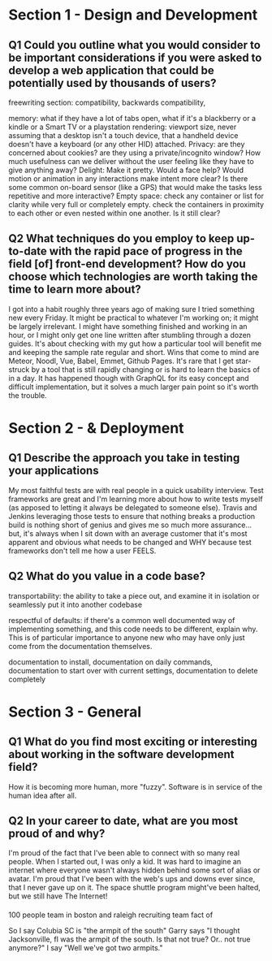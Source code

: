 
# Section 1 - Design and Development

## Q1 Could you outline what you would consider to be important considerations if you were asked to develop a web application that could be potentially used by thousands of users?

freewriting section: compatibility, backwards compatibility, 

memory: what if they have a lot of tabs open, what if it's a blackberry or a kindle or a Smart TV or a playstation
rendering: viewport size, never assuming that a desktop isn't a touch device, that a handheld device doesn't have a keyboard (or any other HID) attached.
Privacy: are they concerned about cookies? are they using a private/incognito window? How much usefulness can we deliver without the user feeling like they have to give anything away?
Delight: Make it pretty. Would a face help? Would motion or animation in any interactions make intent more clear? Is there some common on-board sensor (like a GPS) that would make the tasks less repetitive and more interactive?
Empty space: check any container or list for clarity while very full or completely empty. check the containers in proximity to each other or even nested within one another. Is it still clear?

## Q2 What techniques do you employ to keep up-to-date with the rapid pace of progress in the field [of] front-end development? How do you choose which technologies are worth taking the time to learn more about?

I got into a habit roughly three years ago of making sure I tried something new every Friday. It might be practical to whatever I'm working on; it might be largely irrelevant. I might have something finished and working in an hour, or I might only get one line written after stumbling through a dozen guides. It's about checking with my gut how a particular tool will benefit me and keeping the sample rate regular and short. Wins that come to mind are Meteor, Noodl, Vue, Babel, Emmet, Github Pages. It's rare that I get star-struck by a tool that is still rapidly changing or is hard to learn the basics of in a day. It has happened though with GraphQL for its easy concept and difficult implementation, but it solves a much larger pain point so it's worth the trouble.

# Section 2 - & Deployment

## Q1 Describe the approach you take in testing your applications

My most faithful tests are with real people in a quick usability interview. Test frameworks are great and I'm learning more about how to write tests myself (as apposed to letting it always be delegated to someone else). Travis and Jenkins leveraging those tests to ensure that nothing breaks a production build is nothing short of genius and gives me so much more assurance... but, it's always when I sit down with an average customer that it's most apparent and obvious what needs to be changed and WHY because test frameworks don't tell me how a user FEELS.

## Q2 What do you value in a code base?

transportability: the ability to take a piece out, and examine it in isolation or seamlessly put it into another codebase

respectful of defaults: if there's a common well documented way of implementing something, and this code needs to be different, explain why. This is of particular importance to anyone new who may have only just come from the documentation themselves.

documentation to install, documentation on daily commands, documentation to start over with current settings, documentation to delete completely

# Section 3 - General

## Q1 What do you find most exciting or interesting about working in the software development field?

How it is becoming more human, more "fuzzy". Software is in service of the human idea after all.

## Q2 In your career to date, what are you most proud of and why?

I'm proud of the fact that I've been able to connect with so many real people. When I started out, I was only a kid. It was hard to imagine an internet where everyone wasn't always hidden behind some sort of alias or avatar. I'm proud that I've been with the web's ups and downs ever since, that I never gave up on it. The space shuttle program might've been halted, but we still have The Internet!




####
100 people team in boston and raleigh
recruiting team
fact of 

So I say Colubia SC is "the armpit of the south"
Garry says "I thought Jacksonville, fl was the armpit of the south. Is that not true? Or.. not true anymore?"
I say "Well we've got two armpits."


